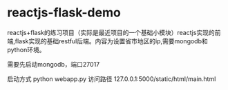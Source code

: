 # reactjs-flask-demo
reactjs+flask的练习项目（实际是最近项目的一个基础小模块）reactjs实现的前端,flask实现的基础restful后端。内容为设置省市地区的ip,需要mongodb和python环境。

需要先启动mongodb，端口27017

启动方式
python webapp.py
访问路径
127.0.0.1:5000/static/html/main.html



